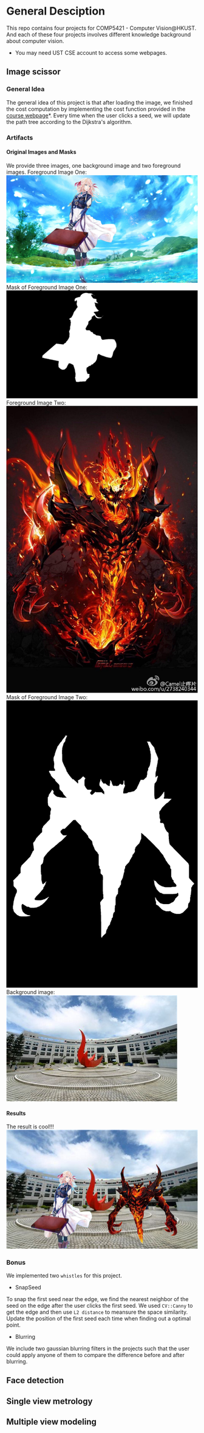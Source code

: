 # General Desciption

This repo contains four projects for COMP5421 - Computer Vision@HKUST. And each of these four projects involves different knowledge background about computer vision.

* You may need UST CSE account to access some webpages.

## Image scissor

### General Idea

The general idea of this project is that after loading the image, we finished the cost computation by implementing the cost function provided in the [course webpage](https://course.cse.ust.hk/comp5421/Password_Only/projects/iscissor/index.html)*. Every time when the user clicks a seed, we will update the path tree according to the Dijkstra's algorithm.

### Artifacts

#### Original Images and Masks

We provide three images, one background image and two foreground images.
Foreground Image One:
![Violet](./iScissor/artifact/girl.jpg)
Mask of Foreground Image One:
![Violet_mask](./iScissor/artifact/girl_mask.png)
Foreground Image Two:
![sf](./iScissor/artifact/sf.jpg)
Mask of Foreground Image Two:
![sf_mask](./iScissor/artifact/sf_mask.png)
Background image:
![hkust](./iScissor/artifact/hkust.jpg)

#### Results

The result is cool!!!
![Result](./iScissor/artifact/artifact.jpg)

### Bonus

We implemented two ```whistles``` for this project.

- SnapSeed

To snap the first seed near the edge, we find the nearest neighbor of the seed on the edge after the user clicks the first seed. We used ```CV::Canny``` to get the edge and then use ```L2 distance``` to meansure the space similarity. Update the position of the first seed each time when finding out a optimal point.

- Blurring

We include two gaussian blurring filters in the projects such that the user could apply anyone of them to compare the difference before and after blurring.

## Face detection

## Single view metrology

## Multiple view modeling
